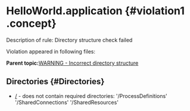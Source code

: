 # HelloWorld.application {#violation1 .concept}

Description of rule: Directory structure check failed

Violation appeared in following files:

**Parent topic:**[WARNING - Incorrect directory structure](../../../qa/rules/WARNING_-_Incorrect_directory_structure.md)

## Directories {#Directories}

-   [/](../../../projects/HelloWorld.application/HelloWorld.application.md) - does not contain required directories: '/ProcessDefinitions' '/SharedConnections' '/SharedResources'

